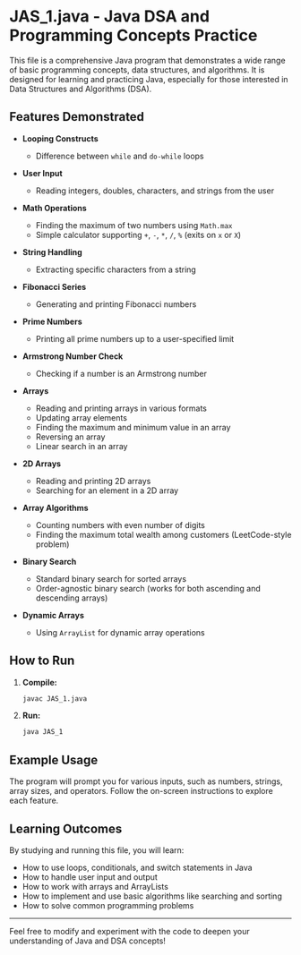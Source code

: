 # JAS_1.java - Java DSA and Programming Concepts Practice

This file is a comprehensive Java program that demonstrates a wide range of basic programming concepts, data structures, and algorithms. It is designed for learning and practicing Java, especially for those interested in Data Structures and Algorithms (DSA).

## Features Demonstrated

- **Looping Constructs**
  - Difference between `while` and `do-while` loops

- **User Input**
  - Reading integers, doubles, characters, and strings from the user

- **Math Operations**
  - Finding the maximum of two numbers using `Math.max`
  - Simple calculator supporting `+`, `-`, `*`, `/`, `%` (exits on `x` or `X`)

- **String Handling**
  - Extracting specific characters from a string

- **Fibonacci Series**
  - Generating and printing Fibonacci numbers

- **Prime Numbers**
  - Printing all prime numbers up to a user-specified limit

- **Armstrong Number Check**
  - Checking if a number is an Armstrong number

- **Arrays**
  - Reading and printing arrays in various formats
  - Updating array elements
  - Finding the maximum and minimum value in an array
  - Reversing an array
  - Linear search in an array

- **2D Arrays**
  - Reading and printing 2D arrays
  - Searching for an element in a 2D array

- **Array Algorithms**
  - Counting numbers with even number of digits
  - Finding the maximum total wealth among customers (LeetCode-style problem)

- **Binary Search**
  - Standard binary search for sorted arrays
  - Order-agnostic binary search (works for both ascending and descending arrays)

- **Dynamic Arrays**
  - Using `ArrayList` for dynamic array operations

## How to Run

1. **Compile:**
   ```sh
   javac JAS_1.java
   ```

2. **Run:**
   ```sh
   java JAS_1
   ```

## Example Usage

The program will prompt you for various inputs, such as numbers, strings, array sizes, and operators. Follow the on-screen instructions to explore each feature.

## Learning Outcomes

By studying and running this file, you will learn:
- How to use loops, conditionals, and switch statements in Java
- How to handle user input and output
- How to work with arrays and ArrayLists
- How to implement and use basic algorithms like searching and sorting
- How to solve common programming problems

---

Feel free to modify and experiment with the code to deepen your understanding of Java and DSA concepts!